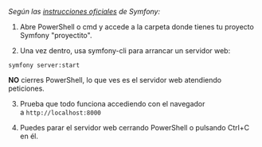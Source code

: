 _Según las [instrucciones oficiales](https://symfony.com/doc/current/setup.html) de Symfony:_

1. Abre PowerShell o cmd y accede a la carpeta donde tienes tu proyecto Symfony "proyectito".

2. Una vez dentro, usa symfony-cli para arrancar un servidor web:

`symfony server:start`

**NO** cierres PowerShell, lo que ves es el servidor web atendiendo peticiones.

3. Prueba que todo funciona accediendo con el navegador a `http://localhost:8000`

4. Puedes parar el servidor web cerrando PowerShell o pulsando Ctrl+C en él.